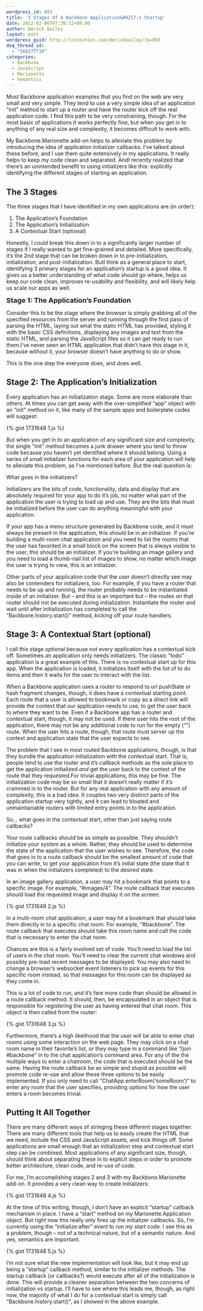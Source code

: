 ```yaml
---
wordpress_id: 803
title: '3 Stages Of A Backbone Application&#8217;s Startup'
date: 2012-02-06T07:30:12+00:00
author: Derick Bailey
layout: post
wordpress_guid: http://lostechies.com/derickbailey/?p=803
dsq_thread_id:
  - "566277710"
categories:
  - Backbone
  - JavaScript
  - Marionette
  - Semantics
---
```

Most Backbone application examples that you find on the web are very small and very simple. They tend to use a very simple idea of an application &#8220;init&#8221; method to start up a router and have the router kick off the real application code. I find this path to be very constraining, though. For the most basic of applications it works perfectly fine, but when you get in to anything of any real size and complexity, it becomes difficult to work with.

My Backbone.Marionette add-on helps to alleviate this problem by introducing the idea of application initializer callbacks. I&#8217;ve talked about these before, and I use them quite extensively in my applications. It really helps to keep my code clean and separated. AndI recently realized that there&#8217;s an unintended benefit to using initializers like this: explicitly identifying the different stages of starting an application.

## The 3 Stages

The three stages that I have identified in my own applications are (in order):

  1. The Application&#8217;s Foundation
  2. The Application&#8217;s Initialization
  3. A Contextual Start (optional)

Honestly, I could break this down in to a significantly larger number of stages if I really wanted to get fine-grained and detailed. More specifically, it&#8217;s the 2nd stage that can be broken down in to pre-initialization, initialization, and post-initialization. ButI think as a general place to start, identifying 3 primary stages for an application&#8217;s startup is a good idea. It gives us a better understanding of what code should go where, helps us keep our code clean, improves re-usability and flexibility, and will likely help us scale our apps as well.

<span style="font-size: 18px; font-weight: bold;">Stage 1: The Application&#8217;s Foundation</span>

Consider this to be the stage where the browser is simply grabbing all of the specified resources from the server and running through the first pass of parsing the HTML, laying out what the static HTML has provided, styling it with the basic CSS definitions, displaying any images and text from the static HTML, and parsing the JavaScript files so it can get ready to run them.I&#8217;ve never seen an HTML application that didn&#8217;t have this stage in it, because without it, your browser doesn&#8217;t have anything to do or show.

This is the one step the everyone does, and does well.

## Stage 2: The Application&#8217;s Initialization

Every application has an initialization stage. Some are more elaborate than others. At times you can get away with the over-simplified &#8220;app&#8221; object with an &#8220;init&#8221; method on it, like many of the sample apps and boilerplate codes will suggest:

{% gist 1731648 1.js %}

But when you get in to an application of any significant size and complexity, the single &#8220;init&#8221; method becomes a junk drawer where you tend to throw code because you haven&#8217;t yet identified where it should belong. Using a series of small initializer functions for each area of your application will help to alleviate this problem, as I&#8217;ve mentioned before. But the real question is:

What goes in the initializers?

Initializers are the bits of code, functionality, data and display that are absolutely required for your app to do it&#8217;s job, no matter what part of the application the user is trying to load up and use. They are the bits that must be initialized before the user can do anything meaningful with your application.

If your app has a menu structure generated by Backbone code, and it must always be present in the application, this should be in an initializer. If you&#8217;re building a multi-room chat application and you need to list the rooms that the user has favorited in a small block on the screen that is always visible to the user, this should be an initializer. If you&#8217;re building an image gallery and you need to load a thumb-nail list of images to show, no matter which image the user is trying to view, this is an initializer.

Other parts of your application code that the user doesn&#8217;t directly see may also be contenders for initializers, too. For example, if you have a router that needs to be up and running, the router probably needs to be instantiated inside of an initializer. But &#8211; and this is an important but &#8211; the routes on that router should not be executed during initialization. Instantiate the router and wait until after initialization has completed to call the &#8220;Backbone.history.start()&#8221; method, kicking off your route handlers.

## Stage 3: A Contextual Start (optional)

I call this stage optional because not every application has a contextual kick off. Sometimes an application only needs initializers. The classic &#8220;todo&#8221; application is a great example of this. There is no contextual start up for this app. When the application is loaded, it initializes itself with the list of to do items and then it waits for the user to interact with the list.

When a Backbone application uses a router to respond to url pushState or hash fragment changes, though, it does have a contextual starting point. Each route that a user is allowed to bookmark or copy as a direct link will provide the context that our application needs to use, to get the user back to where they want to be. Even if a Backbone app has a router and contextual start, though, it may not be used. If there user hits the root of the application, there may not be any additional code to run for the empty (&#8220;&#8221;) route. When the user hits a route, though, that route must server up the context and application state that the user expects to see.

The problem that I see in most routed Backbone applications, though, is that they bundle the application initialization with the contextual start. That is, people tend to use the router and it&#8217;s callback methods as the sole place to get the application initialized _and_ get the user back to the context of the route that they requested.For trivial applications, this may be fine. The initialization code may be so small that it doesn&#8217;t really matter if it&#8217;s crammed in to the router. But for any real application with any amount of complexity, this is a bad idea. It couples two very distinct parts of the application startup very tightly, and it can lead to bloated and unmaintainable routers with limited entry points in to the application.

So… what goes in the contextual start, other than just saying route callbacks?

Your route callbacks should be as simple as possible. They shouldn&#8217;t initialize your system as a whole. Rather, they should be used to determine the state of the application that the user wishes to see. Therefore, the code that goes in to a route callback should be the smallest amount of code that you can write, to get your application from it&#8217;s initial state (the state that it was in when the initializers completed) to the desired state.

In an image gallery application, a user may hit a bookmark that points to a specific image. For example, &#8220;#images/4&#8221;. The route callback that executes should load the requested image and display it on the screen:

{% gist 1731648 2.js %}

In a multi-room chat application, a user may hit a bookmark that should take them directly in to a specific chat room. For example, &#8220;#backbone&#8221;. The route callback that executes should take this room name and call the code that is necessary to enter the chat room.

Chances are this is a fairly involved set of code. You&#8217;ll need to load the list of users in the chat room. You&#8217;ll need to clear the current chat windows and possibly pre-load recent messages to be displayed. You may also need to change a browser&#8217;s websocket event listeners to pick up events for this specific room instead, so that messages for this room can be displayed as they come in.

This is a lot of code to run, and it&#8217;s fare more code than should be allowed in a route callback method. It should, then, be encapsulated in an object that is responsible for registering the user as having entered that chat room. This object is then called from the router:

{% gist 1731648 3.js %}

Furthermore, there&#8217;s a high likelihood that the user will be able to enter chat rooms using some interaction on the web page. They may click on a chat room name in their favorite&#8217;s list, or they may type in a command like &#8220;/join #backbone&#8221; in to the chat application&#8217;s command area. For any of the the multiple ways to enter a chatroom, the code that is executed should be the same. Having the route callback be as simple and stupid as possible will promote code re-use and allow these three options to be easily implemented. If you only need to call &#8220;ChatApp.enterRoom(&#8216;someRoom&#8217;)&#8221; to enter any room that the user specifies, providing options for how the user enters a room becomes trivial.

## Putting It All Together

There are many different ways of stringing these different stages together. There are many different tools that help us to easily create the HTML that we need, include the CSS and JavaScript assets, and kick things off. Some applications are small enough that an initialization step and contextual start step can be combined. Most applications of any significant size, though, should think about separating these in to explicit steps in order to promote better architecture, clean code, and re-use of code.

For me, I&#8217;m accomplishing stages 2 and 3 with my Backbone.Marionette add-on. It provides a very clean way to create initializers:

{% gist 1731648 4.js %}

At the time of this writing, though, I don&#8217;t have an explicit &#8220;startup&#8221; callback mechanism in place. I have a &#8220;start&#8221; method on my Marionette.Application object. But right now this really only fires up the initializer callbacks. So, I&#8217;m currently using the &#8220;initialize:after&#8221; event to run my start code. I see this as a problem, though &#8211; not of a technical nature, but of a semantic nature. And yes, semantics are important.

{% gist 1731648 5.js %}

I&#8217;m not sure what the new implementation will look like, but it may end up being a &#8220;startup&#8221; callback method, similar to the initializer methods. The startup callback (or callbacks?) would execute after all of the initialization is done. This will provide a cleaner separation between the two concerns of initialization vs startup. I&#8217;ll have to see where this leads me, though, as right now, the majority of what I do for a contextual start is simply call &#8220;Backbone.history.start()&#8221;, as I showed in the above example.
